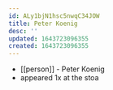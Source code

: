 ```yaml
---
id: ALy1bjN1hsc5nwqC34JOW
title: Peter Koenig
desc: ''
updated: 1643723096355
created: 1643723096355
---
```



- [[person]] - Peter Koenig
- appeared 1x at the stoa
